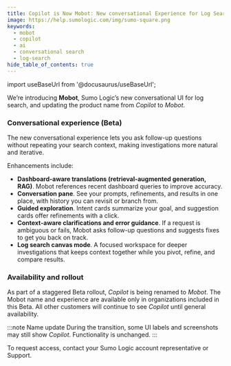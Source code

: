 ```yaml
---
title: Copilot is Now Mobot: New conversational Experience for Log Search (Beta)
image: https://help.sumologic.com/img/sumo-square.png
keywords:
  - mobot
  - copilot
  - ai
  - conversational search
  - log-search
hide_table_of_contents: true
---
```


import useBaseUrl from '@docusaurus/useBaseUrl';

We’re introducing **Mobot**, Sumo Logic’s new conversational UI for log search, and updating the product name from *Copilot* to *Mobot*.

### Conversational experience (Beta)

The new conversational experience lets you ask follow-up questions without repeating your search context, making investigations more natural and iterative.

Enhancements include:

* **Dashboard-aware translations (retrieval-augmented generation, RAG)**. Mobot references recent dashboard queries to improve accuracy.
* **Conversation pane**. See your prompts, refinements, and results in one place, with history you can revisit or branch from.
* **Guided exploration**. Intent cards summarize your goal, and suggestion cards offer refinements with a click.
* **Context-aware clarifications and error guidance**. If a request is ambiguous or fails, Mobot asks follow-up questions and suggests fixes to get you back on track.
* **Log search canvas mode**. A focused workspace for deeper investigations that keeps context together while you pivot, refine, and compare results.

### Availability and rollout

As part of a staggered Beta rollout, *Copilot* is being renamed to *Mobot*. The Mobot name and experience are available only in organizations included in this Beta. All other customers will continue to see *Copilot* until general availability.

:::note Name update
During the transition, some UI labels and screenshots may still show *Copilot*. Functionality is unchanged.
:::

To request access, contact your Sumo Logic account representative or Support.
